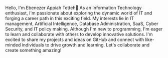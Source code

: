 Hello, I'm Ebenezer Appiah Tetteh👋
As an Information Technology enthusiast, I'm passionate about exploring the dynamic world of IT and forging a career path in this exciting field. My interests lie in IT management, Artificial Intelligence, Database Administration, SaaS, Cyber Security, and IT policy making. Although I'm new to programming, I'm eager to learn and collaborate with others to develop innovative solutions. I'm excited to share my projects and ideas on GitHub and connect with like-minded individuals to drive growth and learning. Let's collaborate and create something amazing!

<!---
T-Eben/T-Eben is a ✨ special ✨ repository because its `README.md` (this file) appears on your GitHub profile.
You can click the Preview link to take a look at your changes.
--->
